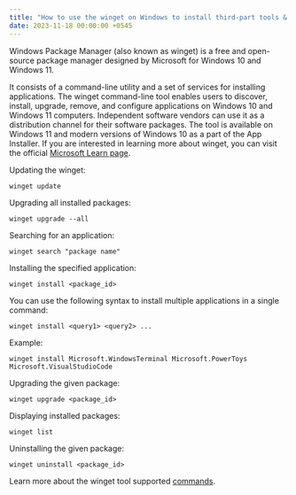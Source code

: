 ```yaml
---
title: "How to use the winget on Windows to install third-part tools & apps"
date: 2023-11-18 00:00:00 +0545
---
```


Windows Package Manager (also known as winget) is a free and open-source package manager designed by Microsoft for Windows 10 and Windows 11.

It consists of a command-line utility and a set of services for installing applications. The winget command-line tool enables users to discover, install, upgrade, remove, and configure applications on Windows 10 and Windows 11 computers. Independent software vendors can use it as a distribution channel for their software packages. The tool is available on Windows 11 and modern versions of Windows 10 as a part of the App Installer. If you are interested in learning more about winget, you can visit the official [Microsoft Learn page](https://learn.microsoft.com/en-us/windows/package-manager/winget/).

Updating the winget:

```
winget update
```

Upgrading all installed packages:

```
winget upgrade --all
```

Searching for an application:

```
winget search "package name"
```

Installing the specified application:

```
winget install <package_id>
```

You can use the following syntax to install multiple applications in a single command:

```
winget install <query1> <query2> ...
```

Example:

```
winget install Microsoft.WindowsTerminal Microsoft.PowerToys Microsoft.VisualStudioCode
```

Upgrading the given package:

```
winget upgrade <package_id>
```

Displaying installed packages:

```
winget list
```

Uninstalling the given package:

```
winget uninstall <package_id>
```

Learn more about the winget tool supported [commands](https://learn.microsoft.com/en-us/windows/package-manager/winget/#commands).
